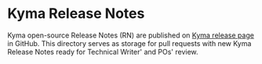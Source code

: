 # Kyma Release Notes

Kyma open-source Release Notes (RN) are published on [Kyma release page](https://github.com/kyma-project/kyma/releases) in GitHub. This directory serves as storage for pull requests with new Kyma Release Notes ready for Technical Writer' and POs' review.
